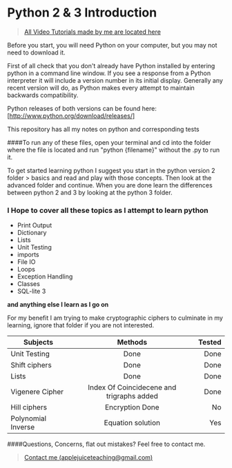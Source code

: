 Python 2 & 3 Introduction 
===================

> [All Video Tutorials made by me are located here](http://www.youtube.com/playlist?list=PLJ7II9mlYqWjzTwSprGLwX5YZ7JpeBCdy)

Before you start, you will need Python on your computer, but you may not need to download it.

First of all check that you don't already have Python installed by entering python in a command line window. If you see a response from a Python interpreter it will include a version number in its initial display. Generally any recent version will do, as Python makes every attempt to maintain backwards compatibility.


Python releases of both versions can be found here: [http://www.python.org/download/releases/]

This repository has all my notes on python and corresponding tests


####To run any of these files, open your terminal and cd into the folder where the file is located and run "python {filename}" without the .py to run it.


To get started learning python I suggest you start in the python version 2 folder > basics and read and play with those concepts.  Then 
look at the advanced folder and continue.  When you are done learn the differences between python 2 and 3 by looking 
at the python 3 folder.



### I Hope to cover all these topics as I attempt to learn python 
* Print Output
* Dictionary
* Lists
* Unit Testing
* imports
* File IO
* Loops
* Exception Handling
* Classes
* SQL-lite 3

**and anything else I learn as I go on**



For my benefit I am trying to make cryptographic ciphers to culminate in
my learning, ignore that folder if you are not interested.

| Subjects      | Methods       | Tested  |
| ------------- |:-------------:| -------:|
|Unit Testing	|Done			|Done	 |
| Shift ciphers	|Done			|Done   |
| Lists| Done	|Done			|
| Vigenere Cipher|Index Of Coincidecene and trigraphs added|Done|
| Hill ciphers  |Encryption Done|No|
| Polynomial Inverse|Equation solution|Yes|



####Questions, Concerns, flat out mistakes?  Feel free to contact me.

> [Contact me (applejuiceteaching@gmail.com)](mailto:applejuiceteaching@gmail.com)
